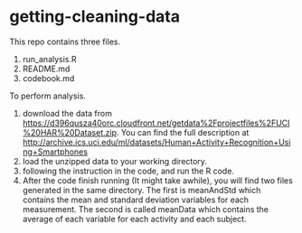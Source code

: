 # getting-cleaning-data
This repo contains three files.
1. run_analysis.R
2. README.md
3. codebook.md

To perform analysis.
1. download the data from https://d396qusza40orc.cloudfront.net/getdata%2Fprojectfiles%2FUCI%20HAR%20Dataset.zip. You can find the full
description at http://archive.ics.uci.edu/ml/datasets/Human+Activity+Recognition+Using+Smartphones
2. load the unzipped data to your working directory. 
3. following the instruction in the code, and run the R code.
4. After the code finish running (It might take awhile), you will find two files generated in the same directory. The first is meanAndStd
  which contains the mean and standard deviation variables for each measurement. The second is called meanData which contains the average
  of each variable for each activity and each subject.
  
